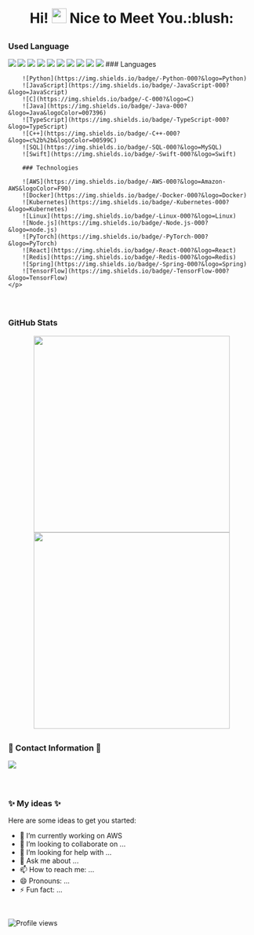 
<h1 align="center">
  Hi! <img src="https://media.giphy.com/media/hvRJCLFzcasrR4ia7z/giphy.gif" width="30px"> Nice to Meet You.:blush:
</h1>

## <h3 align="left">Used Language</h3>
<p>
    <img align=left src = "https://github-readme-stats.vercel.app/api/top-langs/?username=cuidj1314&layout=compact&langs_count=8&theme=dark&hide_border=true">
    <p>
        <img src="https://img.shields.io/badge/-Visual%20Studio%20Code-23A9F2?style=flat-square&logo=Visual%20Studio%20Code&logoColor=white"/>
        <img src="https://img.shields.io/badge/-Github-181717?style=flat-square&logo=GitHub&logoColor=white"/>
        <img src="https://img.shields.io/badge/-Git-F44D27?style=flat-square&logo=Git&logoColor=white"/>
        <img src="https://img.shields.io/badge/-Apache-D22128?style=flat-square&logo=Apache&logoColor=white"/>
        <img src="https://img.shields.io/badge/-MySQL-F29111?style=flat-square&logo=MySQL&logoColor=white"/>
        <img src="https://img.shields.io/badge/-Vue.js-42B883?style=flat-square&logo=Vue.js&logoColor=white"/>
        <img src="https://img.shields.io/badge/-HTML5-E34F26?style=flat-square&logo=HTML5&logoColor=white"/>
        <img src="https://img.shields.io/badge/-CSS3-1572B6?style=flat-square&logo=CSS3&logoColor=white"/>
        <img src="https://img.shields.io/badge/-Debian-A80030?style=flat-square&logo=Debian&logoColor=white"/>
      ### Languages

        ![Python](https://img.shields.io/badge/-Python-000?&logo=Python)
        ![JavaScript](https://img.shields.io/badge/-JavaScript-000?&logo=JavaScript)
        ![C](https://img.shields.io/badge/-C-000?&logo=C)
        ![Java](https://img.shields.io/badge/-Java-000?&logo=Java&logoColor=007396)
        ![TypeScript](https://img.shields.io/badge/-TypeScript-000?&logo=TypeScript)
        ![C++](https://img.shields.io/badge/-C++-000?&logo=c%2b%2b&logoColor=00599C)
        ![SQL](https://img.shields.io/badge/-SQL-000?&logo=MySQL)
        ![Swift](https://img.shields.io/badge/-Swift-000?&logo=Swift)

        ### Technologies

        ![AWS](https://img.shields.io/badge/-AWS-000?&logo=Amazon-AWS&logoColor=F90)
        ![Docker](https://img.shields.io/badge/-Docker-000?&logo=Docker)
        ![Kubernetes](https://img.shields.io/badge/-Kubernetes-000?&logo=Kubernetes)
        ![Linux](https://img.shields.io/badge/-Linux-000?&logo=Linux)
        ![Node.js](https://img.shields.io/badge/-Node.js-000?&logo=node.js)
        ![PyTorch](https://img.shields.io/badge/-PyTorch-000?&logo=PyTorch)
        ![React](https://img.shields.io/badge/-React-000?&logo=React)
        ![Redis](https://img.shields.io/badge/-Redis-000?&logo=Redis)
        ![Spring](https://img.shields.io/badge/-Spring-000?&logo=Spring)
        ![TensorFlow](https://img.shields.io/badge/-TensorFlow-000?&logo=TensorFlow)
    </p>
</p>

</br>

## <h3 align="left">GitHub Stats</h3>
<p align = "center">
    <img src = "https://github-readme-stats.vercel.app/api?username=cuidj1314&show_icons=true&theme=dark&hide_border=true" width=400>
    <img src = "https://github-readme-streak-stats.herokuapp.com?user=cuidj1314&theme=dark&hide_border=true"  width=400>
</p>

## <h3 align="left">📣 Contact Information 📣</h3>
<p>
  <a href="mailto:cuidj1314@gmail.com?subject=[GitHub]%20🔥%20Emergency%20contact&body=Dear%20cui:%0A%0AI%20am%20a%20friend%20from%20github%20..."><img src="https://img.shields.io/badge/e‑mail-D14836.svg?style=for-the-badge&logo=GMail&logoColor=white"/></a>
</p>

</br>

## <h3 align="left">✨ My ideas ✨</h3>
Here are some ideas to get you started:
- 🔭 I’m currently working on AWS
- 👯 I’m looking to collaborate on ...
- 🤔 I’m looking for help with ...
- 💬 Ask me about ...
- 📫 How to reach me: ...
- 😄 Pronouns: ...
- ⚡ Fun fact: ...

</br>

![Profile views](https://gpvc.arturio.dev/cuidj1314?v=3)
